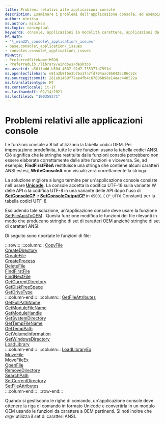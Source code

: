 ```yaml
---
title: Problemi relativi alle applicazioni console
description: Esaminare i problemi dell'applicazione console, ad esempio le funzioni che accettano o restituiscono stringhe dei set di caratteri OEM e funzioni che accettano o restituiscono stringhe di set di caratteri ANSI.
author: miniksa
ms.author: miniksa
ms.topic: conceptual
keywords: console, applicazioni in modalità carattere, applicazioni da riga di comando, applicazioni di terminale, api della console
MS-HAID:
- '\_win32\_console\_application\_issues'
- base.console\_application\_issues
- consoles.console\_application\_issues
MSHAttr:
- PreferredSiteName:MSDN
- PreferredLib:/library/windows/desktop
ms.assetid: a561fbdd-b50d-4687-92d7-735377a7991d
ms.openlocfilehash: e81a2b8f6e3b7ba17a7fd704aac868425c86d52c
ms.sourcegitcommit: 281eb1469f77ae4fb4c67806898e14eac440522a
ms.translationtype: MT
ms.contentlocale: it-IT
ms.lasthandoff: 02/14/2021
ms.locfileid: "100358271"
---
```

# <a name="console-application-issues"></a>Problemi relativi alle applicazioni console

Le funzioni console a 8 bit utilizzano la tabella codici OEM. Per impostazione predefinita, tutte le altre funzioni usano la tabella codici ANSI. Ciò significa che le stringhe restituite dalle funzioni console potrebbero non essere elaborate correttamente dalle altre funzioni e viceversa. Se, ad esempio, **FindFirstFileA** restituisce una stringa che contiene alcuni caratteri ANSI estesi, **WriteConsoleA** non visualizzerà correttamente la stringa.

La soluzione migliore a lungo termine per un'applicazione console consiste nell'usare **[Unicode](/windows/win32/intl/unicode)**. La console accetta la codifica UTF-16 sulla variante W delle API o la codifica UTF-8 in una variante delle API dopo l'uso di **[SetConsoleCP](setconsolecp.md)** e **[SetConsoleOutputCP](setconsoleoutputcp.md)** in `65001` ( `CP_UTF8` Constant) per la tabella codici UTF-8.

Escludendo tale soluzione, un'applicazione console deve usare la funzione [SetFileApisToOEM](/windows/win32/api/fileapi/nf-fileapi-setfileapistooem) . Questa funzione modifica le funzioni dei file rilevanti in modo che producano stringhe di set di caratteri OEM anziché stringhe di set di caratteri ANSI.

Di seguito sono riportate le funzioni di file:

:::row:::
    :::column:::
        [CopyFile](/windows/win32/api/winbase/nf-winbase-copyfile)  
        [CreateDirectory](/windows/win32/api/fileapi/nf-fileapi-createdirectorya)  
        [CreateFile](/windows/win32/api/fileapi/nf-fileapi-createfilea)  
        [CreateProcess](/windows/win32/api/processthreadsapi/nf-processthreadsapi-createprocessa)  
        [DeleteFile](/windows/win32/api/fileapi/nf-fileapi-deletefilea)  
        [FindFirstFile](/windows/win32/api/fileapi/nf-fileapi-findfirstfilea)  
        [FindNextFile](/windows/win32/api/fileapi/nf-fileapi-findnextfilea)  
        [GetCurrentDirectory](/windows/win32/api/winbase/nf-winbase-getcurrentdirectory)  
        [GetDiskFreeSpace](/windows/win32/api/fileapi/nf-fileapi-getdiskfreespacea)  
        [GetDriveType](/windows/win32/api/fileapi/nf-fileapi-getdrivetypea)  
    :::column-end:::
    :::column:::
        [GetFileAttributes](/windows/win32/api/fileapi/nf-fileapi-getfileattributesa)  
        [GetFullPathName](/windows/win32/api/fileapi/nf-fileapi-getfullpathnamea)  
        [GetModuleFileName](/windows/win32/api/libloaderapi/nf-libloaderapi-getmodulefilenamea)  
        [GetModuleHandle](/windows/win32/api/libloaderapi/nf-libloaderapi-getmodulehandlea)  
        [GetSystemDirectory](/windows/win32/api/sysinfoapi/nf-sysinfoapi-getsystemdirectorya)  
        [GetTempFileName](/windows/win32/api/fileapi/nf-fileapi-gettempfilenamea)  
        [GetTempPath](/windows/win32/api/fileapi/nf-fileapi-gettemppatha)  
        [GetVolumeInformation](/windows/win32/api/fileapi/nf-fileapi-getvolumeinformationa)  
        [GetWindowsDirectory](/windows/win32/api/sysinfoapi/nf-sysinfoapi-getwindowsdirectorya)  
        [LoadLibrary](/windows/win32/api/libloaderapi/nf-libloaderapi-loadlibrarya)  
    :::column-end:::
    :::column:::
        [LoadLibraryEx](/windows/win32/api/libloaderapi/nf-libloaderapi-loadlibraryexa)  
        [MoveFile](/windows/win32/api/winbase/nf-winbase-movefile)  
        [MoveFileEx](/windows/win32/api/winbase/nf-winbase-movefileexa)  
        [OpenFile](/windows/win32/api/winbase/nf-winbase-openfile)  
        [RemoveDirectory](/windows/win32/api/fileapi/nf-fileapi-removedirectorya)  
        [SearchPath](/windows/win32/api/processenv/nf-processenv-searchpatha)  
        [SetCurrentDirectory](/windows/win32/api/winbase/nf-winbase-setcurrentdirectory)  
        [SetFileAttributes](/windows/win32/api/fileapi/nf-fileapi-setfileattributesa)  
    :::column-end:::
:::row-end:::

Quando si gestiscono le righe di comando, un'applicazione console deve ottenere la riga di comando in formato Unicode e convertirla in un modulo OEM usando le funzioni da carattere a OEM pertinenti. Si noti inoltre che *argv* utilizza il set di caratteri ANSI.
